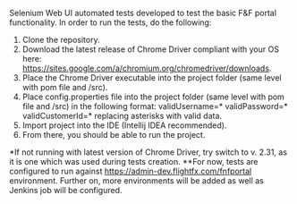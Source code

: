 Selenium Web UI automated tests developed to test the basic F&F portal functionality. In order to run the tests, do the following:
1. Clone the repository.
2. Download the latest release of Chrome Driver compliant with your OS here: https://sites.google.com/a/chromium.org/chromedriver/downloads.
3. Place the Chrome Driver executable into the project folder (same level with pom file and /src).
4. Place config.properties file into the project folder (same level with pom file and /src) in the following format:
validUsername=*
validPassword=*
validCustomerId=*
replacing asterisks with valid data.
5. Import project into the IDE (Intellij IDEA recommended).
6. From there, you should be able to run the project.

*If not running with latest version of Chrome Driver, try switch to v. 2.31, as it is one which was used during tests creation.
**For now, tests are configured to run against https://admin-dev.flightfx.com/fnfportal environment. Further on, more environments will be added as well as Jenkins job will be configured.